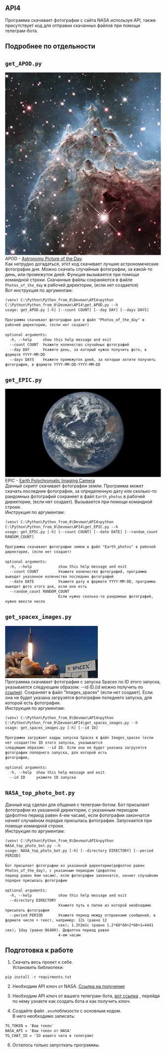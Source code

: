 ## API4
Программа скачивает фотографии с сайта NASA используя API, также присутствует код для отправки скачанных файлов при помощи телеграм-бота.
## Подробнее по отдельности

## ```get_APOD.py```
 
![img_3.png](instruction_pictires/img_3.png)\
APOD - [Astronomy Picture of the Day](https://apod.nasa.gov/apod/astropix.html). \
Как нетрудно догадаться, этот код скачивает лучшие астрономические фотографии дня.
Можно скачать случайные фотографии, за какой-то день, или промежуток дней. Функция вызывается при помощи командной строки.
Скачанные файлы сохраняются в файле `Photos_of_the_day` в рабочей директории, (если нет создается)\
Вот инструкция по аргументам:
```commandline
(venv) C:\Python\Python_from_0\Devman\API4>python C:\Python\Python_from_0\Devman\API4\get_APOD.py --h
usage: get_APOD.py [-h] [--count COUNT] [--day DAY] [--days DAYS]

Программа скачивает фотографии дня в файл "Photos_of_the_day" в рабочей директории, (если нет создает)

optional arguments:
  -h, --help     show this help message and exit
  --count COUNT  Укажите количество случайных фотографий
  --day DAY      Укажите день, за который нужно получить фото, в формате YYYY-MM-DD
  --days DAYS    Укажите промежуток дней, за которые хотите получить фотографии, в формате YYYY-MM-DD-YYYY-MM-DD
```

## ```get_EPIC.py```
![img_4.png](instruction_pictires/img_4.png)
EPIC - [Earth Polychromatic Imaging Camera](https://epic.gsfc.nasa.gov/) \
Данный скрипт скачивает фотографии земли. Программа может скачать последние фотографии,
за определенную дату или сколько-то рандомных фотографий сохраняет в файл `Earth_photos`
в рабочей директории, (если нет создает). Вызывается при помощи командной строки.\
Инструкция по аргументам:
```commandline
(venv) C:\Python\Python_from_0\Devman\API4>python C:\Python\Python_from_0\Devman\API4\get_EPIC.py --h
usage: get_EPIC.py [-h] [--count COUNT] [--date DATE] [--random_count RANDOM_COUNT]

Программа скачивает фотографии земли в файл "Earth_photos" в рабочей директории, (если нет создает)

optional arguments:
  -h, --help            show this help message and exit
  --count COUNT         Укажите количество фотографий, программа выведет указанное количество последних фотографий
  --date DATE           Укажите дату в формате YYYY-MM-DD, программа выведет фото этого дня, если оно есть
  --random_count RANDOM_COUNT
                        Если нужно сколько-то рандомных фотографий, нужно ввести число
```

## ```get_spacex_images.py```
![img_5.png](instruction_pictires/img_5.png) \
Программа скачивает фотографии с запуска Spacex по ID этого запуска, указывается
следующим образом: --id ID.(id можно получить по [ссылке](https://api.spacexdata.com/v5/launches/)). Сохраняет в файл "Images_spacex" (если нет создает). Если она не будет указана загрузятся фотографии поледнего запуска, для которой есть
фотографии.\
Инструкция по аргументам:
```commandline
(venv) C:\Python\Python_from_0\Devman\API4>python C:\Python\Python_from_0\Devman\API4\get_spacex_images.py --h
usage: get_spacex_images.py [-h] [--id ID]

Программа загружает кадры запуска Spacex в файл Images_spacex (если нет создает)по ID этого запуска, указывается
следующим образом: --id ID. Если она не будет указана загрузятся фотографии поледнего запуска, для которой есть
фотографии,

optional arguments:
  -h, --help  show this help message and exit
  --id ID     укажите ID запуска
```

## ```NASA_top_photo_bot.py```
Данный код сделан для общения с телеграм-ботом. Бот присылает фотографии из указанной директории, с указанным периодом (дефолтно период равен 4-ем часам),
если фотографии закончатся начнет случайном порядке присылась фотографии.
Запускается при помощи командной строки.\
Инструкция по аргументам:
```commandline
(venv) C:\Python\Python_from_0\Devman\API4>python NASA_top_photo_bot.py --h
usage: NASA_top_photo_bot.py [-h] [--directory DIRECTORY] [--period PERIOD]

Бот присылает фотографии из указанной директории(дефолтно равен Photos_of_the_day), с указанным периодом (дефолтно
период равен 4ем часам), если фотографии закончатся, начнет случайном порядке присылась фотографии

optional arguments:
  -h, --help            show this help message and exit
  --directory DIRECTORY
                        Укажите путь к папке из которой необходимо присылать фотографии
  --period PERIOD       Укажите период между отправками сообщений, в формате число + текст, например: 12s (равно 12
                        сек); 1.2h2m1c (равно 1.2*60*60+2*60+1=4441 сек); 1day (равно 86400). Дефолтно период равен
                        4-ем часам
```

## Подготовка к работе

1. Скачать весь проект к себе.  
Установить библиотеки:
```python:
pip install -r requirments.txt
```
  
2. Необходим API ключ от NASA. [Ссылка на получение](https://api.nasa.gov/)

3. Необходим API ключ от вашего телеграм-бота, [вот ссылка](https://way23.ru/%D1%80%D0%B5%D0%B3%D0%B8%D1%81%D1%82%D1%80%D0%B0%D1%86%D0%B8%D1%8F-%D0%B1%D0%BE%D1%82%D0%B0-%D0%B2-telegram.html)
, перейдя по нему узнаете как создать бота и как получить ключ. 


4. Создайте файл `.env`поблизости с основным кодом. \
В него необходимо записать:

```python:
TG_TOKEN = 'Ваш токен'
NASA_API = 'Ваш токен от NASA'
TG_CHAT_ID = 'ID вашего чата в телеграм)
```


6. Осталось только запусткать программы.
